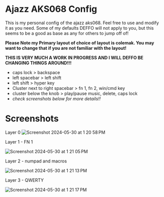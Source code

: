 
# Ajazz AKS068 Config
This is my personal config of the ajazz aks068. Feel free to use and modify it as you need. Some of my defaults DEFFO will not apply to you, but this seems to be a good as base as any for others to jump off of! 

**Please Note my Primary layout of choice of layout is colemak. You may want to change that if you are not familiar with the layout!**

**THIS IS VERY MUCH A WORK IN PROGRESS AND I WILL DEFFO BE CHANGING THINGS AROUND!!!**

- caps lock > backspace
- left spacebar > left shift
- left shift > hyper key
- Cluster next to right spacebar > fn 1, fn 2, win/cmd key
- cluster below the knob > play/pause music, delete, caps lock
- *check screenshots below for more details!!*

# Screenshots

Layer 0
![Screenshot 2024-05-30 at 1 20 58 PM](https://github.com/artsyfriedchicken/aks068-pro-config/assets/100123017/35620e90-5453-43ce-b2f8-2944a15e425c)



Layer 1 - FN 1
  
![Screenshot 2024-05-30 at 1 21 05 PM](https://github.com/artsyfriedchicken/aks068-pro-config/assets/100123017/fbf02507-d647-4cec-a391-783b19791238)



Layer 2 - numpad and macros

![Screenshot 2024-05-30 at 1 21 13 PM](https://github.com/artsyfriedchicken/aks068-pro-config/assets/100123017/01892457-d6ba-4935-99aa-71085723556d)


Layer 3 - QWERTY 

![Screenshot 2024-05-30 at 1 21 17 PM](https://github.com/artsyfriedchicken/aks068-pro-config/assets/100123017/872e25dc-cee3-4e16-a109-830531d27d36)


  
